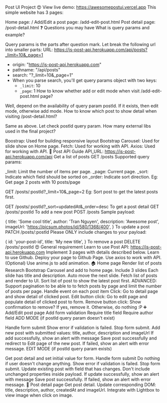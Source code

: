 Post UI Project 😍
View live demo: https://awesomepostui.vercel.app This simple website has 3 pages:

Home page: /
Add/Edit a post page: /add-edit-post.html
Post detail page: /post-detail.html
❓ Questions you may have
What is query params and example?

Query params is the parts after question mark.
Let break the following url into smaller parts:
URL: https://js-post-api.herokuapp.com/api/posts?_limit=10&_page=1

- origin: "https://js-post-api.herokuapp.com"
- pathname: "/api/posts"
- search: "?_limit=10&_page=1"
- When you parse search, you'll get query params object with two keys:
  - `_limit`: 10
  - `_page`: 1
How to know whether add or edit mode when visit /add-edit-post.html page?

Well, depend on the availability of query param postId. If it exists, then edit mode, otherwise add mode.
How to know which post to show detail when visiting /post-detail.html?

Same as above. Let check postId query param.
How many external libs used in the final project?

Boostrap: Used for building responsive layout
Bootstrap Carousel: Used for slide show on Home page.
Fetch: Used for working with API.
Axios: Used for working with API.
🎉 Post API Guide
API_URL: https://js-post-api.herokuapp.com/api
Get a list of posts
GET /posts
Supported query params:

_limit: Limit the number of items per page.
_page: Current page.
_sort: Indicate which field should be sorted on
_order: Indicate sort direction.
Eg: Get page 2 posts with 10 posts/page

GET /posts/:postId?_limit=10&_page=2
Eg: Sort post to get the latest posts first.

GET /posts/:postId?_sort=updatedAt&_order=desc
To get a post detail
GET /posts/:postId
To add a new post
POST /posts
Sample payload:

{
  title: 'Some cool title',
  author: 'Tran Nguyen',
  description: 'Awesome post',
  imageUrl: 'https://picsum.photos/id/580/1368/400',
}
To update a post
PATCH /posts/:postId
Please ONLY include changes to your payload:

{
  id: 'your-post-id',
  title: 'My new title',
}
To remove a post
DELETE /posts/:postId
😍 General requirement
Learn to use Post API: https://js-post-api.herokuapp.com
Implement 3 pages with details described below.
Learn to use Github.
Deploy your page to Github Page.
Use axios to work with API.
(Optional) Use anime.js to add animation.
🏠 Home page
Render list of posts
Research Bootstrap Carousel and add to home page.
Include 3 slides
Each slide has title and description.
Auto move the next slide.
Fetch list of posts and render to UI.
Sort list of post to show the latest post first.
ADVANCED: Support pagination to be able to to fetch posts by page and limit the number of posts per page.
Handle event on each post item
Click: Go to detail page and show detail of clicked post.
Edit button click: Go to edit page and populate detail of clicked post to form.
Remove button click: Show confirmation to remove? If yes, remove it. Otherwise, do nothing :P
➕ Add/Edit post page
Add form validation
Require title field
Require author field
ADD MODE (if postId query param doesn't exist)

Handle form submit
Show error if validation is failed. Stop form submit.
Add new post with submitted values: title, author, description and imageUrl
If add successfully, show an alert with message Save post successfully and redirect to Edit page of the new post.
If failed, show an alert with error message.
EDIT MODE (if postId query param exists)

Get post detail and set initial value for form.
Handle form submit
Do nothing if user doesn't change anything.
Show error if validation is failed. Stop form submit.
Update existing post with field that has changes. Don't include unchanged properties inside payload.
If update successfully, show an alert with message Save post successfully.
If failed, show an alert with error message.
👀 Post detail page
Get post detail.
Update corresponding DOM: title, description, author, createdAt and imageUrl.
Integrate with Lightbox to view image when click on image.

